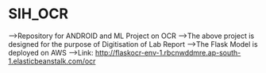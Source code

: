 # SIH_OCR
-->Repository for ANDROID and ML Project on OCR 
-->The above project is designed for the purpose of Digitisation of Lab Report
-->The Flask Model is deployed on AWS
-->Link: http://flaskocr-env-1.rbcnwddmre.ap-south-1.elasticbeanstalk.com/ocr
